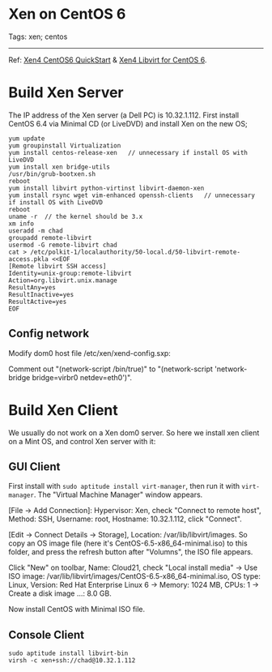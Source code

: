 # Xen on CentOS 6
Tags: xen; centos

------

Ref: [Xen4 CentOS6 QuickStart](http://wiki.centos.org/HowTos/Xen/Xen4QuickStart) & [Xen4 Libvirt for CentOS 6](http://wiki.centos.org/HowTos/Xen/Xen4QuickStart/Xen4Libvirt).

# Build Xen Server

The IP address of the Xen server (a Dell PC) is 10.32.1.112.
First install CentOS 6.4 via Minimal CD (or LiveDVD) and install Xen on the new OS;

    yum update
    yum groupinstall Virtualization
    yum install centos-release-xen   // unnecessary if install OS with LiveDVD
    yum install xen bridge-utils
    /usr/bin/grub-bootxen.sh
    reboot
    yum install libvirt python-virtinst libvirt-daemon-xen
    yum install rsync wget vim-enhanced openssh-clients   // unnecessary if install OS with LiveDVD
    reboot
    uname -r  // the kernel should be 3.x
    xm info
    useradd -m chad
    groupadd remote-libvirt
    usermod -G remote-libvirt chad
    cat > /etc/polkit-1/localauthority/50-local.d/50-libvirt-remote-access.pkla <<EOF
    [Remote libvirt SSH access]
    Identity=unix-group:remote-libvirt
    Action=org.libvirt.unix.manage
    ResultAny=yes
    ResultInactive=yes
    ResultActive=yes
    EOF

## Config network

Modify dom0 host file /etc/xen/xend-config.sxp:

Comment out "(network-script /bin/true)" to "(network-script 'network-bridge bridge=virbr0 netdev=eth0')".

# Build Xen Client

We usually do not work on a Xen dom0 server. So here we install xen client on a Mint OS, and control Xen server with it:

## GUI Client

First install with `sudo aptitude install virt-manager`, then run it with `virt-manager`. The "Virtual Machine Manager" window appears.

[File -> Add Connection]: Hypervisor: Xen, check "Connect to remote host", Method: SSH, Username: root, Hostname: 10.32.1.112, click "Connect".

[Edit -> Connect Details -> Storage], Location: /var/lib/libvirt/images. So copy an OS image file (here it's CentOS-6.5-x86_64-minimal.iso) to this folder, and press the refresh button after "Volumns", the ISO file appears.

Click "New" on toolbar, Name: Cloud21, check "Local install media" -> Use ISO image: /var/lib/libvirt/images/CentOS-6.5-x86_64-minimal.iso, OS type: Linux, Version: Red Hat Enterprise Linux 6 -> Memory: 1024 MB, CPUs: 1 -> Create a disk image ...: 8.0 GB.

Now install CentOS with Minimal ISO file.

## Console Client

    sudo aptitude install libvirt-bin
    virsh -c xen+ssh://chad@10.32.1.112
